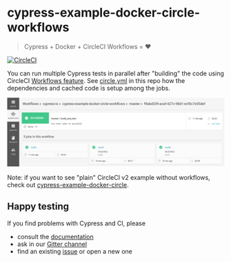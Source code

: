 # cypress-example-docker-circle-workflows

> Cypress + Docker + CircleCI Workflows = ❤️

[![CircleCI](https://circleci.com/gh/cypress-io/cypress-example-docker-circle-workflows.svg?style=svg)](https://circleci.com/gh/cypress-io/cypress-example-docker-circle-workflows)

You can run multiple Cypress tests in parallel after "building" the code
using CircleCI [Workflows feature](https://circleci.com/docs/2.0/workflows/).
See [circle.yml](circle.yml) in this repo how the dependencies and cached
code is setup among the jobs.

![CircleCI workflow](screenshots/workflow.png)

Note: if you want to see "plain" CircleCI v2 example without workflows,
check out [cypress-example-docker-circle][plain].

[plain]: https://github.com/cypress-io/cypress-example-docker-circle

## Happy testing

If you find problems with Cypress and CI, please

- consult the [documentation](https://on.cypress.io)
- ask in our [Gitter channel](https://gitter.im/cypress-io/cypress)
- find an existing [issue](https://github.com/cypress-io/cypress/issues)
  or open a new one
